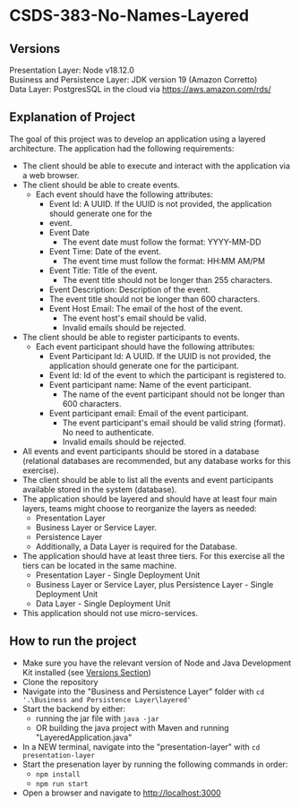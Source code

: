 # CSDS-383-No-Names-Layered

## Versions
Presentation Layer: Node v18.12.0\
Business and Persistence Layer: JDK version 19 (Amazon Corretto)\
Data Layer: PostgresSQL in the cloud via https://aws.amazon.com/rds/

## Explanation of Project
The goal of this project was to develop an application using a layered architecture. The application had the following requirements:

- The client should be able to execute and interact with the application via a web browser.
- The client should be able to create events.
  - Each event should have the following attributes:
    - Event Id: A UUID. If the UUID is not provided, the application should generate one for the
    - event.
    - Event Date
      - The event date must follow the format: YYYY-MM-DD
    - Event Time: Date of the event.
      - The event time must follow the format: HH:MM AM/PM 
    - Event Title: Title of the event.
      - The event title should not be longer than 255 characters.
    - Event Description: Description of the event.
    - The event title should not be longer than 600 characters.
    - Event Host Email: The email of the host of the event.
      - The event host's email should be valid.
      - Invalid emails should be rejected.
- The client should be able to register participants to events.
  - Each event participant should have the following attributes:
    - Event Participant Id:  A UUID. If the UUID is not provided, the application should generate one for the participant.
    - Event Id: Id of the event to which the participant is registered to.
    - Event participant name: Name of the event participant.
      - The name of the event participant should not be longer than 600 characters.
    - Event participant email: Email of the event participant.
      - The event participant's email should be valid string (format). No need to authenticate.
      - Invalid emails should be rejected.
- All events and event participants should be stored in a database (relational databases are recommended, but any database works for this exercise).
- The client should be able to list all the events and event participants available stored in the system (database).
- The application should be layered and should have at least four main layers, teams might choose to reorganize the layers as needed:
  - Presentation Layer
  - Business Layer or Service Layer.
  - Persistence Layer
  - Additionally, a Data Layer is required for the Database. 
- The application should have at least three tiers. For this exercise all the tiers can be located in the same machine.
  - Presentation Layer - Single Deployment Unit
  - Business Layer or Service Layer, plus Persistence Layer - Single Deployment Unit
  - Data Layer - Single Deployment Unit
- This application should not use micro-services.

## How to run the project
- Make sure you have the relevant version of Node and Java Development Kit installed (see [Versions Section](##Versions))
- Clone the repository
- Navigate into the "Business and Persistence Layer" folder with ```cd '.\Business and Persistence Layer\layered'```
- Start the backend by either:
  - running the jar file with ```java -jar ```
  - OR building the java project with Maven and running "LayeredApplication.java"
- In a NEW terminal, navigate into the "presentation-layer" with ```cd presentation-layer```
- Start the presenation layer by running the following commands in order:
  - ```npm install```
  - ```npm run start```
- Open a browser and navigate to [http://localhost:3000](http://localhost:3000)
